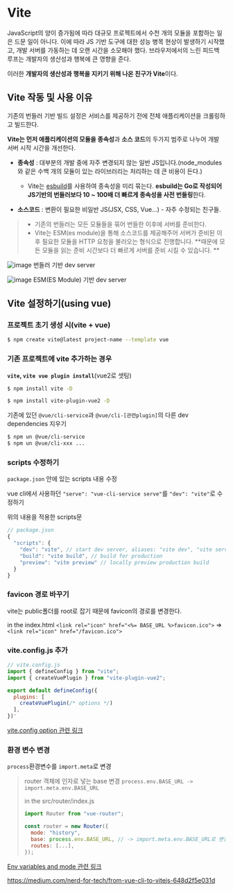 # Vite
JavaScript의 양이 증가됨에 따라 대규모 프로젝트에서 수천 개의 모듈을 포함하는 일은 드문 일이 아니다.
이에 따라 JS 기반 도구에 대한 성능 병목 현상이 발생하기 시작했고, 개발 서버를 가동하는 데 오랜 시간을 소모해야 했다.
브라우저에서의 느린 피드백 루프는 개발자의 생산성과 행복에 큰 영향을 준다.

이러한 **개발자의 생산성과 행복을 지키기 위해 나온 친구가 Vite**이다.

## Vite 작동 및 사용 이유
기존의 번들러 기반 빌드 설정은 서비스를 제공하기 전에 전체 애플리케이션을 크롤링하고 빌드한다.

**Vite는 먼저 애플리케이션의 모듈을 종속성**과 **소스 코드**의 두가지 범주로 나누어 개발 서버 시작 시간을 개선한다.

- **종속성** : 대부분의 개발 중에 자주 변경되지 않는 일반 JS입니다.(node_modules와 같은 수백 개의 모듈이 있는 라이브러리는 처리하는 데 큰 비용이 든다.)
  - Vite는 [esbuild](https://esbuild.github.io/)를 사용하여 종속성을 미리 묶는다. **esbuild는 Go로 작성되어 JS기반의 번들러보다 10 ~ 100배 더 빠르게 종속성을 사전 번들링**한다.

- **소스코드** : 변환이 필요한 비일반 JS(JSX, CSS, Vue...) - 자주 수정되는 친구들.

> - 기존의 번들러는 모든 모듈들을 묶어 번들한 이후에 서버를 준비한다.
> - Vite는 ESM(es module)을 통해 소스코드를 제공해주어 서버가 준비된 이후 필요한 모듈을 HTTP 요청을 불러오는 형식으로 진행합니다.
> **때문에 모든 모듈을 읽는 준비 시간보다 더 빠르게 서버를 준비 시킬 수 있습니다. **

![image](https://user-images.githubusercontent.com/77317312/162099835-50281c0e-2416-4311-a582-341aac950ab4.png)
번들러 기반 dev server

![image](https://user-images.githubusercontent.com/77317312/162099886-3592943f-e1d6-4131-a24c-0b0996be8ee8.png)
ESM(ES Module) 기반 dev server


## Vite 설정하기(using vue)

### 프로젝트 초기 생성 시(vite + vue)
```bash
$ npm create vite@latest project-name --template vue
```

### 기존 프로젝트에 vite 추가하는 경우
**`vite`, `vite vue plugin install`**(vue2로 셋팅)
```bash
$ npm install vite -D

$ npm install vite-plugin-vue2 -D
```

기존에 있던 `@vue/cli-service`과 `@vue/cli-[관련plugin]`의 다른 dev dependencies 지우기

```bash
$ npm un @vue/cli-service
$ npm un @vue/cli-xxx ...
```

### scripts 수정하기
`package.json` 안에 있는 scripts 내용 수정

vue cli에서 사용하던 `"serve": "vue-cli-service serve"`를 `"dev": "vite"`로 수정하기

위의 내용을 적용한 scripts문
```js
// package.json
{
  "scripts": {
    "dev": "vite", // start dev server, aliases: "vite dev", "vite serve"
    "build": "vite build", // build for production
    "preview": "vite preview" // locally preview production build
  }
}
```

### favicon 경로 바꾸기
vite는 public폴더를 root로 잡기 때문에 favicon의 경로를 변경한다.

in the index.html
`<link rel="icon" href="<%= BASE_URL %>favicon.ico">` => `<link rel="icon" href="/favicon.ico">`


### vite.config.js 추가
```js
// vite.config.js
import { defineConfig } from "vite";
import { createVuePlugin } from "vite-plugin-vue2";

export default defineConfig({
  plugins: [
    createVuePlugin(/* options */)
  ],
})'
```
[vite.config option 관련 링크](https://vitejs.dev/config/#config-file-resolving)


### 환경 변수 변경

`process`환경변수를 `import.meta`로 변경

> router 객체에 인자로 넣는 base 변경
> `process.env.BASE_URL -> import.meta.env.BASE_URL`
> 
> in the src/router/index.js
> ```js
> import Router from "vue-router";
> 
> const router = new Router({
>   mode: "history",
>   base: process.env.BASE_URL, // -> import.meta.env.BASE_URL로 변경
>   routes: [...],
> });
> ```
[Env variables and mode 관련 링크](https://vitejs.dev/guide/env-and-mode.html)


https://medium.com/nerd-for-tech/from-vue-cli-to-vitejs-648d2f5e031d
